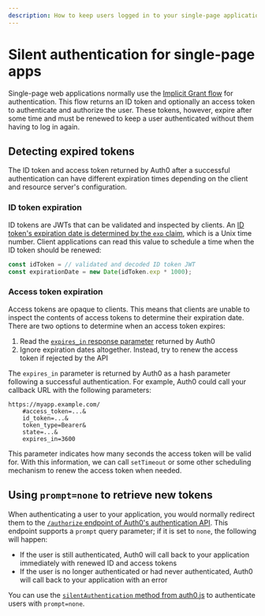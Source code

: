 ```yaml
---
description: How to keep users logged in to your single-page application
---
```


# Silent authentication for single-page apps

Single-page web applications normally use the [Implicit Grant flow](/api-auth/grant/implicit) for authentication.
This flow returns an ID token and optionally an access token to authenticate and authorize the user.
These tokens, however, expire after some time and must be renewed to keep a user authenticated without them having to log in again.

## Detecting expired tokens

The ID token and access token returned by Auth0 after a successful authentication can have different expiration times depending on the client and resource server's configuration.

### ID token expiration

ID tokens are JWTs that can be validated and inspected by clients.
An [ID token's expiration date is determined by the `exp` claim](https://openid.net/specs/openid-connect-core-1_0.html#IDToken), which is a Unix time number.
Client applications can read this value to schedule a time when the ID token should be renewed:

```js
const idToken = // validated and decoded ID token JWT
const expirationDate = new Date(idToken.exp * 1000);
```

### Access token expiration

Access tokens are opaque to clients.
This means that clients are unable to inspect the contents of access tokens to determine their expiration date.
There are two options to determine when an access token expires:

1. Read the [`expires_in` response parameter](https://openid.net/specs/openid-connect-core-1_0.html#ImplicitAuthResponse) returned by Auth0
2. Ignore expiration dates altogether. Instead, try to renew the access token if rejected by the API

The `expires_in` parameter is returned by Auth0 as a hash parameter following a successful authentication.
For example, Auth0 could call your callback URL with the following parameters:

```text
https://myapp.example.com/
    #access_token=...&
    id_token=...&
    token_type=Bearer&
    state=...&
    expires_in=3600
```

This parameter indicates how many seconds the access token will be valid for.
With this information, we can call `setTimeout` or some other scheduling mechanism to renew the access token when needed.

## Using `prompt=none` to retrieve new tokens

When authenticating a user to your application, you would normally redirect them to the [`/authorize` endpoint of Auth0's authentication API](/api/authentication#social).
This endpoint supports a `prompt` query parameter; if it is set to `none`, the following will happen:

* If the user is still authenticated, Auth0 will call back to your application immediately with renewed ID and access tokens
* If the user is no longer authenticated or had never authenticated, Auth0 will call back to your application with an error

You can use the [`silentAuthentication` method from auth0.js](https://github.com/auth0/auth0.js#silent-authentication) to authenticate users with `prompt=none`.
